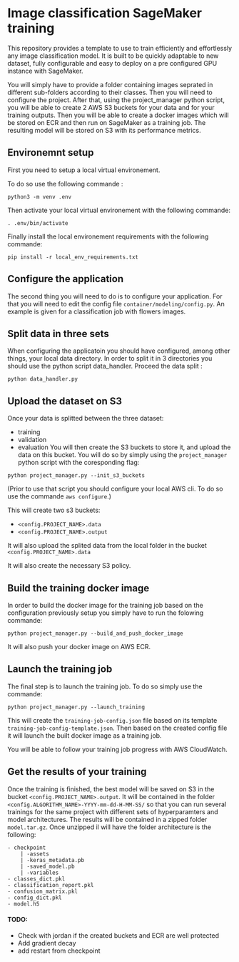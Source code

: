 # Image classification SageMaker training

This repository provides a template to use to train efficiently and effortlessly 
any image classification model. It is built to be quickly adaptable to new 
dataset, fully configurable and easy to deploy on a pre configured GPU instance 
with SageMaker.

You will simply have to provide a folder containing images seprated in different 
sub-folders according to their classes. Then you will need to configure the 
project. After that, using the project_manager python script, you will be able
to create 2 AWS S3 buckets for your data and for your training outputs. Then you 
will be able to create a docker images which will be stored on ECR and then run 
on SageMaker as a training job. The resulting model will be stored on S3 with 
its performance metrics.

## Environemnt setup

First you need to setup a local virtual environement.

To do so use the following commande :

`python3 -m venv .env`

Then activate your local virtual environement with the following commande:

`. .env/bin/activate`

Finally install the local environement requirements with the following commande:

`pip install -r local_env_requirements.txt`


## Configure the application

The second thing you will need to do is to configure your application. For that 
you will need to edit the config file `container/modeling/config.py`. An example
is given for a classification job with flowers images.

## Split data in three sets

When configuring the applicatoin you should have configured, among other things, 
your local data directory. In order to split it in 3 directories you should use
the python script data_handler. Proceed the data split :

`python data_handler.py`
 
## Upload the dataset on S3

Once your data is splitted between the three dataset:
- training
- validation
- evaluation
You will then create the S3 buckets to store it, and upload the data on this 
bucket. You will do so by simply using the `project_manager` python script with 
the coresponding flag:

`python project_manager.py --init_s3_buckets`

(Prior to use that script you should configure your local AWS cli. To do so use
the commande `aws configure`.)

This will create two s3 buckets:
- `<config.PROJECT_NAME>.data`
- `<config.PROJECT_NAME>.output`

It will also upload the splited data from the local folder in the bucket 
`<config.PROJECT_NAME>.data`

It will also create the necessary S3 policy.

## Build the training docker image

In order to build the docker image for the training job based on the
configuration previously setup you simply have to run the folowing commande:

`python project_manager.py --build_and_push_docker_image`

It will also push your docker image on AWS ECR.

## Launch the training job

The final step is to launch the training job. To do so simply use the commande:

`python project_manager.py --launch_training`

This will create the `training-job-config.json` file based on its template 
`training-job-config-template.json`. Then based on the created config file it
will launch the built docker image as a training job.

You will be able to follow your training job progress with AWS CloudWatch.

## Get the results of your training 

Once the training is finished, the best model will be saved on S3 in the bucket
`<config.PROJECT_NAME>.output`. It will be contained in the folder 
`<config.ALGORITHM_NAME>-YYYY-mm-dd-H-MM-SS/` so that you can run several 
trainings for the same project with different sets of hyperparamters and model 
architectures. The results will be contained in a zipped folder `model.tar.gz`.
Once unzipped il will have the folder architecture is the following:

```
- checkpoint
    | -assets
    | -keras_metadata.pb
    | -saved_model.pb
    | -variables
- classes_dict.pkl
- classification_report.pkl
- confusion_matrix.pkl
- config_dict.pkl
- model.h5
````

#### TODO:
- Check with jordan if the created buckets and ECR are well protected
- Add gradient decay
- add restart from checkpoint